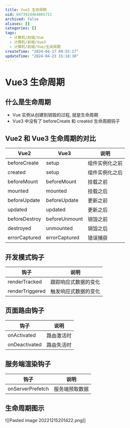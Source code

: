 ```yaml
---
title: Vue3 生命周期
uid: 6473924464865711
archived: false
aliases: []
categories: []
tags:
  - 计算机/前端/Vue
  - 计算机/前端/Vue3
  - 计算机/前端/Vue/生命周期
createTime: "2024-04-17 09:55:17"
updateTime: "2024-04-23 15:18:38"
---
```


# Vue3 生命周期

## 什么是生命周期

- Vue 实例从创建到销毁的过程, 就是生命周期
- Vue3 中没有了 beforeCreate 和 created 生命周期钩子

## Vue2 和 Vue3 生命周期的对比

| Vue2          | Vue3          | 说明           |
| ------------- | ------------- | -------------- |
| beforeCreate  | setup         | 组件实例化之前 |
| created       | setup         | 组件实例化之后 |
| beforeMount   | beforeMount   | 挂载之前       |
| mounted       | mounted       | 挂载之后       |
| beforeUpdate  | beforeUpdate  | 更新之前       |
| updated       | updated       | 更新之后       |
| beforeDestroy | beforeUnmount | 销毁之前       |
| destroyed     | unmounted     | 销毁之后       |
| errorCaptured | errorCaptured | 错误捕获       |

## 开发模式钩子

| 钩子            | 说明                 |
| --------------- | -------------------- |
| renderTracked   | 跟踪响应式数据的变化 |
| renderTriggered | 触发响应式数据的变化 |

## 页面路由钩子

| 钩子          | 说明       |
| ------------- | ---------- |
| onActivated   | 路由激活时 |
| onDeactivated | 路由失活时 |

## 服务端渲染钩子

| 钩子             | 说明           |
| ---------------- | -------------- |
| onServerPrefetch | 服务端预取数据 |

## 生命周期图示

![[Pasted image 20221215201422.png]]
